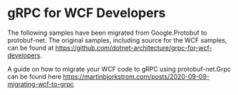 # gRPC for WCF Developers

The following samples have been migrated from Google.Protobuf to protobuf-net. The original samples, including source for the WCF samples, can be found at https://github.com/dotnet-architecture/grpc-for-wcf-developers.

A guide on how to migrate your WCF code to gRPC using protobuf-net.Grpc can be found here https://martinbjorkstrom.com/posts/2020-09-09-migrating-wcf-to-grpc